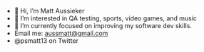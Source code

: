 - 👋 Hi, I’m Matt Aussieker
- 👀 I’m interested in QA testing, sports, video games, and music
- 🌱 I’m currently focused on improving my software dev skills.
- Email me: aussmatt@gmail.com
- @psmatt13 on Twitter

<!---
psmatt13/psmatt13 is a ✨ special ✨ repository because its `README.md` (this file) appears on your GitHub profile.
You can click the Preview link to take a look at your changes.
--->
